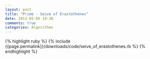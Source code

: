 ```yaml
---
layout: post
title: "Prime - Seive of Erastothenes"
date: 2013-05-05 19:38
comments: true
categories: Algorithms 
---
```


{% highlight ruby %}
       {% include {{page.permalink}}/downloads/code/seive_of_erastothenes.rb %}
    {% endhighlight %}
